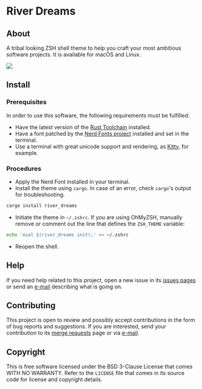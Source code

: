 # River Dreams
## About
A tribal looking ZSH shell theme to help you craft your most ambitious software projects. It is available for macOS and Linux.

![](https://gitlab.com/skippyr/river_dreams/-/raw/master/Assets/Preview.png)

## Install
### Prerequisites
In order to use this software, the following requirements must be fulfilled:
- Have the latest version of the [Rust Toolchain](https://www.rust-lang.org) installed.
- Have a font patched by the [Nerd Fonts project](https://www.nerdfonts.com/font-downloads) installed and set in the terminal.
- Use a terminal with great unicode support and rendering, as [Kitty](https://github.com/kovidgoyal/kitty), for example.

### Procedures
- Apply the Nerd Font installed in your terminal.
- Install the theme using `cargo`. In case of an error, check `cargo`'s output for troubleshooting.

```zsh
cargo install river_dreams
```

- Initiate the theme in `~/.zshrc`. If you are using OhMyZSH, manually remove or comment out the line that defines the `ZSH_THEME` variable:

```zsh
echo 'eval $(river_dreams init);' >> ~/.zshrc
```

- Reopen the shell.

## Help
If you need help related to this project, open a new issue in its [issues pages](https://gitlab.com/skippyr/river_dreams/issues) or send an [e-mail](mailto:skippyr.developer@icloud.com) describing what is going on.

## Contributing
This project is open to review and possibly accept contributions in the form of bug reports and suggestions. If you are interested, send your contribution to its [merge requests](https://gitlab.com/skippyr/river_dreams/merge_requests) page or via [e-mail](mailto:skippyr.developer@icloud.com).

## Copyright
This is free software licensed under the BSD 3-Clause License that comes WITH NO WARRANTY. Refer to the `LICENSE` file that comes in its source code for license and copyright details.
